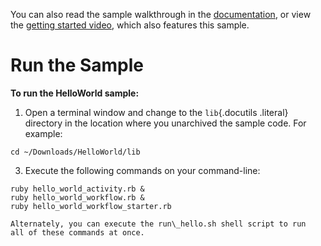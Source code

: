You can also read the sample walkthrough in the
[documentation](http://docs.aws.amazon.com/amazonswf/latest/awsrbflowguide/helloworld.html),
or view the [getting started
video](http://www.youtube.com/watch?v=Z_dvXy4AVEE), which also features
this sample.

Run the Sample
==============

**To run the HelloWorld sample:**

1.  Open a terminal window and change to the `lib`{.docutils .literal}
    directory in the location where you unarchived the sample code. For
    example:

~~~~ {.literal-block}
cd ~/Downloads/HelloWorld/lib
~~~~

3.  Execute the following commands on your command-line:

~~~~ {.literal-block}
ruby hello_world_activity.rb &
ruby hello_world_workflow.rb &
ruby hello_world_workflow_starter.rb
~~~~

    Alternately, you can execute the run\_hello.sh shell script to run
    all of these commands at once.


